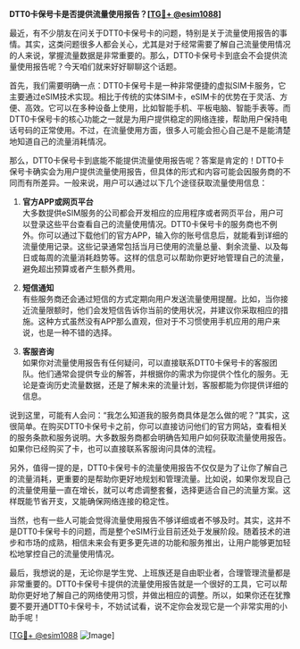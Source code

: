 **DTT0卡保号卡是否提供流量使用报告？[[TG💪+ @esim1088](https://t.me/s/esim1088)]**

最近，有不少朋友在问关于DTT0卡保号卡的问题，特别是关于流量使用报告的事情。其实，这类问题很多人都会关心，尤其是对于经常需要了解自己流量使用情况的人来说，掌握流量数据是非常重要的。那么，DTT0卡保号卡到底会不会提供流量使用报告呢？今天咱们就来好好聊聊这个话题。

首先，我们需要明确一点：DTT0卡保号卡是一种非常便捷的虚拟SIM卡服务，它主要通过eSIM技术实现。相比于传统的实体SIM卡，eSIM卡的优势在于灵活、方便、高效。它可以在多种设备上使用，比如智能手机、平板电脑、智能手表等。而DTT0卡保号卡的核心功能之一就是为用户提供稳定的网络连接，帮助用户保持电话号码的正常使用。不过，在流量使用方面，很多人可能会担心自己是不是能清楚地知道自己的流量消耗情况。

那么，DTT0卡保号卡到底能不能提供流量使用报告呢？答案是肯定的！DTT0卡保号卡确实会为用户提供流量使用报告，但具体的形式和内容可能会因服务商的不同而有所差异。一般来说，用户可以通过以下几个途径获取流量使用信息：

1. **官方APP或网页平台**  
   大多数提供eSIM服务的公司都会开发相应的应用程序或者网页平台，用户可以登录这些平台查看自己的流量使用情况。DTT0卡保号卡的服务商也不例外。你可以通过下载他们的官方APP，输入你的账号信息后，就能看到详细的流量使用记录。这些记录通常包括当月已使用的流量总量、剩余流量、以及每日或每周的流量消耗趋势等。这样的信息可以帮助你更好地管理自己的流量，避免超出预算或者产生额外费用。

2. **短信通知**  
   有些服务商还会通过短信的方式定期向用户发送流量使用提醒。比如，当你接近流量限额时，他们会发短信告诉你当前的使用状况，并建议你采取相应的措施。这种方式虽然没有APP那么直观，但对于不习惯使用手机应用的用户来说，也是一种不错的选择。

3. **客服咨询**  
   如果你对流量使用报告有任何疑问，可以直接联系DTT0卡保号卡的客服团队。他们通常会提供专业的解答，并根据你的需求为你提供个性化的服务。无论是查询历史流量数据，还是了解未来的流量计划，客服都能为你提供详细的信息。

说到这里，可能有人会问：“我怎么知道我的服务商具体是怎么做的呢？”其实，这很简单。在购买DTT0卡保号卡之前，你可以直接访问他们的官方网站，查看相关的服务条款和服务说明。大多数服务商都会明确告知用户如何获取流量使用报告。如果你已经购买了卡，也可以直接联系客服询问具体的流程。

另外，值得一提的是，DTT0卡保号卡的流量使用报告不仅仅是为了让你了解自己的流量消耗，更重要的是帮助你更好地规划和管理流量。比如说，如果你发现自己的流量使用量一直在增长，就可以考虑调整套餐，选择更适合自己的流量方案。这样既能节省开支，又能确保网络连接的稳定性。

当然，也有一些人可能会觉得流量使用报告不够详细或者不够及时。其实，这并不是DTT0卡保号卡的问题，而是整个eSIM行业目前还处于发展阶段。随着技术的进步和市场的成熟，相信未来会有更多更先进的功能和服务推出，让用户能够更加轻松地掌控自己的流量使用情况。

最后，我想说的是，无论你是学生党、上班族还是自由职业者，合理管理流量都是非常重要的。DTT0卡保号卡提供的流量使用报告就是一个很好的工具，它可以帮助你更好地了解自己的网络使用习惯，并做出相应的调整。所以，如果你还在犹豫要不要开通DTT0卡保号卡，不妨试试看，说不定你会发现它是一个非常实用的小助手呢！

[[TG💪+ @esim1088](https://t.me/s/esim1088) ![Image](https://i.postimg.cc/4NQfJmqS/Snipaste-2025-05-13-00-14-12.png)]
